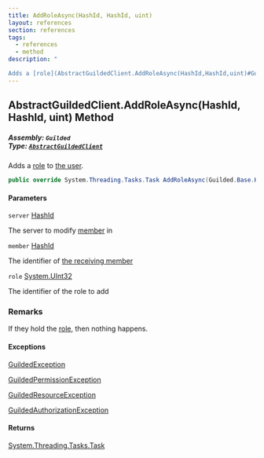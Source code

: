 ```yaml
---
title: AddRoleAsync(HashId, HashId, uint)
layout: references
section: references
tags:
  - references
  - method
description: "

Adds a [role](AbstractGuildedClient.AddRoleAsync(HashId,HashId,uint)#Guilded.AbstractGuildedClient.AddRoleAsync(Guilded.Base.HashId,Guilded.Base.HashId,uint).role 'Guilded.AbstractGuildedClient.AddRoleAsync(Guilded.Base.HashId, Guilded.Base.HashId, uint).role') to [the user](User 'Guilded.Base.Users.User')."
---
```


## AbstractGuildedClient.AddRoleAsync(HashId, HashId, uint) Method
##### **Assembly:** `Guilded`<br/>**Type:** [`AbstractGuildedClient`](AbstractGuildedClient 'Guilded.AbstractGuildedClient')

Adds a [role](AbstractGuildedClient.AddRoleAsync(HashId,HashId,uint)#Guilded.AbstractGuildedClient.AddRoleAsync(Guilded.Base.HashId,Guilded.Base.HashId,uint).role 'Guilded.AbstractGuildedClient.AddRoleAsync(Guilded.Base.HashId, Guilded.Base.HashId, uint).role') to [the user](User 'Guilded.Base.Users.User').

```csharp
public override System.Threading.Tasks.Task AddRoleAsync(Guilded.Base.HashId server, Guilded.Base.HashId member, uint role);
```
#### Parameters

<a name='Guilded.AbstractGuildedClient.AddRoleAsync(Guilded.Base.HashId,Guilded.Base.HashId,uint).server'></a>

`server` [HashId](HashId 'Guilded.Base.HashId')

The server to modify [member](Member 'Guilded.Base.Servers.Member') in

<a name='Guilded.AbstractGuildedClient.AddRoleAsync(Guilded.Base.HashId,Guilded.Base.HashId,uint).member'></a>

`member` [HashId](HashId 'Guilded.Base.HashId')

The identifier of [the receiving member](Member 'Guilded.Base.Servers.Member')

<a name='Guilded.AbstractGuildedClient.AddRoleAsync(Guilded.Base.HashId,Guilded.Base.HashId,uint).role'></a>

`role` [System.UInt32](https://docs.microsoft.com/en-us/dotnet/api/System.UInt32 'System.UInt32')

The identifier of the role to add

### Remarks
  
If they hold the [role](AbstractGuildedClient.AddRoleAsync(HashId,HashId,uint)#Guilded.AbstractGuildedClient.AddRoleAsync(Guilded.Base.HashId,Guilded.Base.HashId,uint).role 'Guilded.AbstractGuildedClient.AddRoleAsync(Guilded.Base.HashId, Guilded.Base.HashId, uint).role'), then nothing happens.

#### Exceptions

[GuildedException](GuildedException 'Guilded.Base.GuildedException')

[GuildedPermissionException](GuildedPermissionException 'Guilded.Base.GuildedPermissionException')

[GuildedResourceException](GuildedResourceException 'Guilded.Base.GuildedResourceException')

[GuildedAuthorizationException](GuildedAuthorizationException 'Guilded.Base.GuildedAuthorizationException')

#### Returns
[System.Threading.Tasks.Task](https://docs.microsoft.com/en-us/dotnet/api/System.Threading.Tasks.Task 'System.Threading.Tasks.Task')